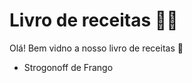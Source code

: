 # Livro de receitas :man_cook:

Olá! Bem vidno a nosso livro de receitas :wave:

- Strogonoff de Frango

